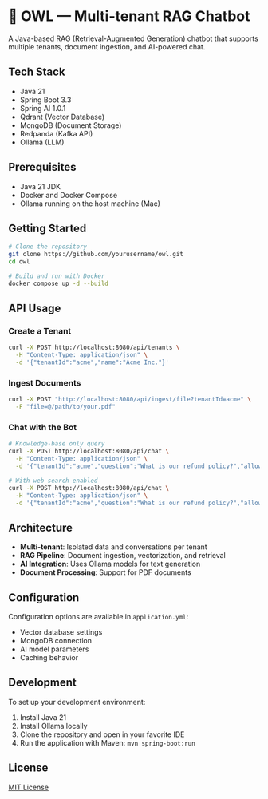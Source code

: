 # 🦉 OWL — Multi-tenant RAG Chatbot

A Java-based RAG (Retrieval-Augmented Generation) chatbot that supports multiple tenants, document ingestion, and AI-powered chat.

## Tech Stack

- Java 21
- Spring Boot 3.3
- Spring AI 1.0.1
- Qdrant (Vector Database)
- MongoDB (Document Storage)
- Redpanda (Kafka API)
- Ollama (LLM)

## Prerequisites

- Java 21 JDK
- Docker and Docker Compose
- Ollama running on the host machine (Mac)

## Getting Started

```bash
# Clone the repository
git clone https://github.com/yourusername/owl.git
cd owl

# Build and run with Docker
docker compose up -d --build
```

## API Usage

### Create a Tenant

```bash
curl -X POST http://localhost:8080/api/tenants \
  -H "Content-Type: application/json" \
  -d '{"tenantId":"acme","name":"Acme Inc."}'
```

### Ingest Documents

```bash
curl -X POST "http://localhost:8080/api/ingest/file?tenantId=acme" \
  -F "file=@/path/to/your.pdf"
```

### Chat with the Bot

```bash
# Knowledge-base only query
curl -X POST http://localhost:8080/api/chat \
  -H "Content-Type: application/json" \
  -d '{"tenantId":"acme","question":"What is our refund policy?","allowWeb":false}'

# With web search enabled
curl -X POST http://localhost:8080/api/chat \
  -H "Content-Type: application/json" \
  -d '{"tenantId":"acme","question":"What is our refund policy?","allowWeb":true}'
```

## Architecture

- **Multi-tenant**: Isolated data and conversations per tenant
- **RAG Pipeline**: Document ingestion, vectorization, and retrieval
- **AI Integration**: Uses Ollama models for text generation
- **Document Processing**: Support for PDF documents

## Configuration

Configuration options are available in `application.yml`:

- Vector database settings
- MongoDB connection
- AI model parameters
- Caching behavior

## Development

To set up your development environment:

1. Install Java 21
2. Install Ollama locally
3. Clone the repository and open in your favorite IDE
4. Run the application with Maven: `mvn spring-boot:run`

## License

[MIT License](LICENSE)